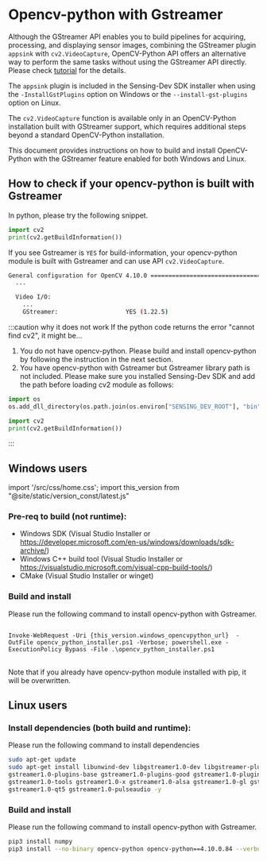 # Opencv-python with Gstreamer

Although the GStreamer API enables you to build pipelines for acquiring, processing, and displaying sensor images, combining the GStreamer plugin `appsink` with `cv2.VideoCapture`, OpenCV-Python API offers an alternative way to perform the same tasks without using  the GStreamer API directly. Please check [tutorial](../../tutorials/gstreamer/display-image.mdx) for the details.

The `appsink` plugin is included in the Sensing-Dev SDK installer when using the `-InstallGstPlugins` option on Windows or the `--install-gst-plugins` option on Linux.

The `cv2.VideoCapture` function is available only in an OpenCV-Python installation built with GStreamer support, which requires additional steps beyond a standard OpenCV-Python installation.

This document provides instructions on how to build and install OpenCV-Python with the GStreamer feature enabled for both Windows and Linux.

## How to check if your opencv-python is built with Gstreamer

In python, please try the following snippet.

```python
import cv2
print(cv2.getBuildInformation())
```

If you see Gstreamer is `YES` for build-information, your opencv-python module is built with Gstreamer and can use API `cv2.VideoCapture`.

```bash
General configuration for OpenCV 4.10.0 =====================================
  ...

  Video I/O:
    ...
    GStreamer:                   YES (1.22.5)

```

:::caution why it does not work
If the python code returns the error "cannot find cv2", it might be...
1. You do not have opencv-python. Please build and install opencv-python by following the instruction in the next section.
2. You have opencv-python with Gstreamer but Gstreamer library path is not included. Please make sure you installed Sensing-Dev SDK and add the path before loading cv2 module as follows:
```python
import os
os.add_dll_directory(os.path.join(os.environ["SENSING_DEV_ROOT"], "bin"))

import cv2
print(cv2.getBuildInformation())
```
:::

## Windows users

import '/src/css/home.css';
import this_version from "@site/static/version_const/latest.js"

### Pre-req to build (not runtime):

* Windows SDK (Visual Studio Installer or https://developer.microsoft.com/en-us/windows/downloads/sdk-archive/)
* Windows C++ build tool (Visual Studio Installer or https://visualstudio.microsoft.com/visual-cpp-build-tools/)
* CMake (Visual Studio Installer or winget)

### Build and install 

Please run the following command to install opencv-python with Gstreamer.

<pre>
<code class="language-powershell">
Invoke-WebRequest -Uri {this_version.windows_opencvpython_url}  -OutFile opencv_python_installer.ps1 -Verbose; powershell.exe -ExecutionPolicy Bypass -File .\opencv_python_installer.ps1
</code>
</pre>

Note that if you already have opencv-python module installed with pip, it will be overwritten.

## Linux users

### Install dependencies (both build and runtime):

Please run the following command to install dependencies

``` bash
sudo apt-get update
sudo apt-get install libunwind-dev libgstreamer1.0-dev libgstreamer-plugins-base1.0-dev libgstreamer-plugins-bad1.0-dev \
gstreamer1.0-plugins-base gstreamer1.0-plugins-good gstreamer1.0-plugins-bad gstreamer1.0-plugins-ugly gstreamer1.0-libav \
gstreamer1.0-tools gstreamer1.0-x gstreamer1.0-alsa gstreamer1.0-gl gstreamer1.0-gtk3 \
gstreamer1.0-qt5 gstreamer1.0-pulseaudio -y
```

### Build and install 

Please run the following command to install opencv-python with Gstreamer.

```bash
pip3 install numpy
pip3 install --no-binary opencv-python opencv-python==4.10.0.84 --verbose
```